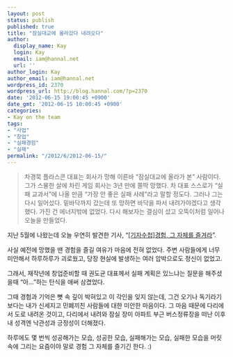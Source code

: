```yaml
---
layout: post
status: publish
published: true
title: "잠실대교에 올라갔다 내려오다"
author:
  display_name: Kay
  login: Kay
  email: iam@hannal.net
  url: ''
author_login: Kay
author_email: iam@hannal.net
wordpress_id: 2370
wordpress_url: http://blog.hannal.com/?p=2370
date: '2012-06-15 19:00:45 +0900'
date_gmt: '2012-06-15 10:00:45 +0900'
categories:
- Kay on the team
tags:
- "사업"
- "창업"
- "실패경험"
- "실패"
permalink: "/2012/6/2012-06-15/"
---
```

<blockquote>차경묵 플라스콘 대표는 회사가 망해 이른바 “잠실대교에 올라가 본” 사람이다. 그가 스물한 살에 차린 게임 회사는 3년 만에 쫄딱 망했다. 차 대표 스스로가 “실패 교과서”에 나올 만큼 “가장 안 좋은 실패 사례”라고 말할 정도다. 그러나 그는 다시 일어섰다. 밑바닥까지 갔는데 또 망하면 바닥을 파서 내려가야겠다고 생각했다. 가진 건 에너지밖에 없었다. 다시 해보자는 결심이 섰고 오뚝이처럼 일어나 오늘을 만들었다.</p></blockquote>
<p>지난 5월에 나왔는데 오늘 우연히 발견한 기사, “<a href="http://www.etnews.com/news/opinion/2587870_1545.html">[기자수첩]경험, 그 자체를 즐겨라</a>”.</p>
<p>사실 예전에 망했을 땐 경험을 즐길 여유가 마음에 전혀 없었다. 주변 사람들에게 너무 미안해서 하루하루가 괴로웠고, 당장 현실에 발생하는 여러 압박으로도 정신이 없었고.</p>
<p>그래서, 재작년에 창업준비할 때 권도균 대표께서 실패 계획은 있느냐는 질문을 해주셨을때 “아…”하는 탄식을 애써 삼켰었다.</p>
<p>그때 경험과 기억은 뼛 속 깊이 박혀있고 이 각인을 잊지 않는데, 그건 오기나 독기라기 보다는 내가 신세지고 민폐끼친 사람들에 대한 미안한 마음이다. 그 마음 때문에 다리에서 도로 내려온 것이고, 다리에서 내려와 잠실 장미 아파트 부근 버스정류장을 떠난 이후 내 성격엔 낙관성과 긍정성이 더해졌다.</p>
<p>하루에도 몇 번씩 성공해가는 모습, 성공한 모습, 실패해가는 모습, 실패한 모습을 머릿 속에 그리는 요즘이야 말로 경험 그 자체를 즐기긴 한다. :)</p>
